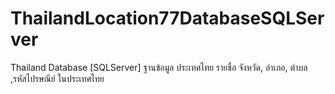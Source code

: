 # ThailandLocation77DatabaseSQLServer
Thailand Database [SQLServer] ฐานข้อมูล ประเทศไทย รายชื่อ จังหวัด, อำเภอ, ตำบล ,รหัสไปรษณีย์ ในประเทศไทย 
